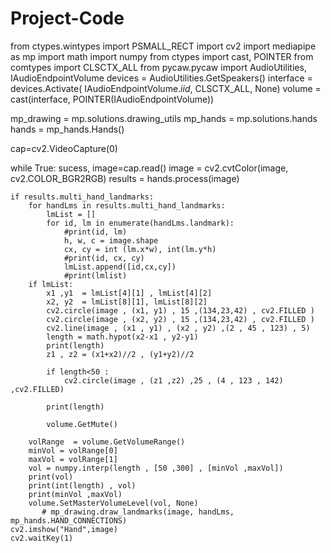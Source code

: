 # Project-Code
from ctypes.wintypes import PSMALL_RECT
import cv2
import mediapipe as mp
import math
import numpy
from ctypes import cast, POINTER
from comtypes import CLSCTX_ALL
from pycaw.pycaw import AudioUtilities, IAudioEndpointVolume
devices = AudioUtilities.GetSpeakers()
interface = devices.Activate(
    IAudioEndpointVolume._iid_, CLSCTX_ALL, None)
volume = cast(interface, POINTER(IAudioEndpointVolume))


mp_drawing = mp.solutions.drawing_utils
mp_hands = mp.solutions.hands
hands = mp_hands.Hands()

cap=cv2.VideoCapture(0)

while True:
    sucess, image=cap.read()
    image = cv2.cvtColor(image, cv2.COLOR_BGR2RGB)
    results = hands.process(image)
     
    if results.multi_hand_landmarks:
        for handLms in results.multi_hand_landmarks:
            lmList = []
            for id, lm in enumerate(handLms.landmark):
                #print(id, lm)
                h, w, c = image.shape
                cx, cy = int (lm.x*w), int(lm.y*h)
                #print(id, cx, cy)
                lmList.append([id,cx,cy])
                #print(lmlist)
        if lmList:
            x1 ,y1  = lmList[4][1] , lmList[4][2]
            x2, y2  = lmList[8][1], lmList[8][2]
            cv2.circle(image , (x1, y1) , 15 ,(134,23,42) , cv2.FILLED )
            cv2.circle(image , (x2, y2) , 15 ,(134,23,42) , cv2.FILLED )
            cv2.line(image , (x1 , y1) , (x2 , y2) ,(2 , 45 , 123) , 5)
            length = math.hypot(x2-x1 , y2-y1)
            print(length)
            z1 , z2 = (x1+x2)//2 , (y1+y2)//2
            
            if length<50 :
                cv2.circle(image , (z1 ,z2) ,25 , (4 , 123 , 142) ,cv2.FILLED)
            
            print(length)
            
            volume.GetMute()
        
        volRange  = volume.GetVolumeRange()
        minVol = volRange[0]
        maxVol = volRange[1]
        vol = numpy.interp(length , [50 ,300] , [minVol ,maxVol])
        print(vol)
        print(int(length) , vol)
        print(minVol ,maxVol)
        volume.SetMasterVolumeLevel(vol, None)
           # mp_drawing.draw_landmarks(image, handLms, mp_hands.HAND_CONNECTIONS)
    cv2.imshow("Hand",image)
    cv2.waitKey(1)  
